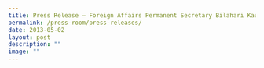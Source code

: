 ```yaml
---
title: Press Release – Foreign Affairs Permanent Secretary Bilahari Kausikan retires
permalink: /press-room/press-releases/
date: 2013-05-02
layout: post
description: ""
image: ""
---
```

